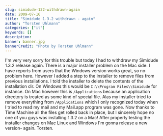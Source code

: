 ```yaml
---
slug: simidude-132-withdrawn-again
date: 2009-07-16
title: "Simidude 1.3.2 withdrawn - again"
author: "Torsten Uhlmann"
categories: ["it"]
keywords: []
description:
banner: banner.jpg
bannerCredit: "Photo by Torsten Uhlmann"
---
```


I'm very very sorry for this trouble but today I had to withdraw my Simidude 1.3.2 release again. There is a major installer problem on the Mac side. I have reports from users that the Windows version works great, so no problem here. However I added a step to the installer to remove files from previous installations. I told the installer to delete the contents of the installation dir. On Windows this would be `C:\\Program Files\\Simidude` for instance. On Mac however this is `/Applications` because an application directory is treated as some kind of special file. Alas my installer tried to remove everything from `/Applications` which I only recognized today when I tried to read my mail and my Mail.app program was gone. Now thanks to Time Machine all the files get rolled back in place, but I sincerely hope no one of you guys was installing 1.3.2 on a Mac! After properly testing the installer changes on Mac Linux and Windows I'm gonna release a new version- again. Torsten.

